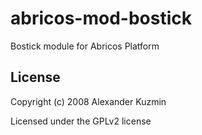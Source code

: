 # abricos-mod-bostick

Bostick module for Abricos Platform


## License
Copyright (c) 2008 Alexander Kuzmin

Licensed under the GPLv2 license